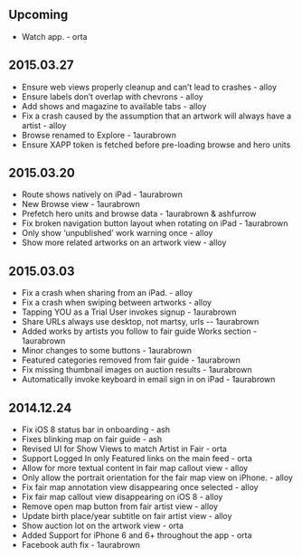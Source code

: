 ## Upcoming

* Watch app. - orta

## 2015.03.27

* Ensure web views properly cleanup and can’t lead to crashes - alloy
* Ensure labels don’t overlap with chevrons - alloy
* Add shows and magazine to available tabs - alloy
* Fix a crash caused by the assumption that an artwork will always have a artist - alloy
* Browse renamed to Explore - 1aurabrown
* Ensure XAPP token is fetched before pre-loading browse and hero units

## 2015.03.20

* Route shows natively on iPad - 1aurabrown
* New Browse view - 1aurabrown
* Prefetch hero units and browse data - 1aurabrown & ashfurrow
* Fix broken navigation button layout when rotating on iPad - 1aurabrown
* Only show ‘unpublished’ work warning once - alloy
* Show more related artworks on an artwork view - alloy

## 2015.03.03

* Fix a crash when sharing from an iPad. - alloy
* Fix a crash when swiping between artworks - alloy
* Tapping YOU as a Trial User invokes signup - 1aurabrown
* Share URLs always use desktop, not martsy, urls -- 1aurabrown
* Added works by artists you follow to fair guide Works section - 1aurabrown
* Minor changes to some buttons - 1aurabrown
* Featured categories removed from fair guide - 1aurabrown
* Fix missing thumbnail images on auction results - 1aurabrown
* Automatically invoke keyboard in email sign in on iPad - 1aurabrown

## 2014.12.24

* Fix iOS 8 status bar in onboarding - ash
* Fixes blinking map on fair guide - ash
* Revised UI for Show Views to match Artist in Fair - orta
* Support Logged In only Featured links on the main feed - orta
* Allow for more textual content in fair map callout view - alloy
* Only allow the portrait orientation for the fair map view on iPhone. - alloy
* Fix fair map annotation view disappearing once selected - alloy
* Fix fair map callout view disappearing on iOS 8 - alloy
* Remove open map button from fair artist view - alloy
* Update birth place/year subtitle on fair artist view - alloy
* Show auction lot on the artwork view - orta
* Added Support for iPhone 6 and 6+ throughout the app - orta
* Facebook auth fix - 1aurabrown
